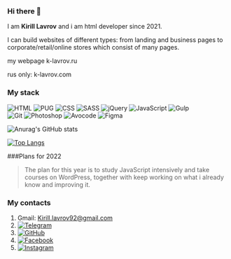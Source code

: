 ### Hi there 👋

I am **Kirill Lavrov** and i am html developer since 2021.

I can build websites of different types: from landing and business pages to corporate/retail/online stores which consist of many pages.

my webpage k-lavrov.ru

rus only: k-lavrov.com

### My stack

![HTML](https://img.shields.io/badge/-HTML-333?style=for-the-badge&logo=html5)
![PUG](https://img.shields.io/badge/-PUG-333?style=for-the-badge&logo=pug)
![CSS](https://img.shields.io/badge/-CSS-333?style=for-the-badge&logo=css3&logoColor=blue)
![SASS](https://img.shields.io/badge/-SASS-333?style=for-the-badge&logo=SASS)
![jQuery](https://img.shields.io/badge/-jQuery-333?style=for-the-badge&logo=jQuery&logoColor=blue)
![JavaScript](https://img.shields.io/badge/-JavaScript-333?style=for-the-badge&logo=javascript)
![Gulp](https://img.shields.io/badge/-Gulp-333?style=for-the-badge&logo=Gulp)  
![Git](https://img.shields.io/badge/-Git-333?style=for-the-badge&logo=Git)
![Photoshop](https://img.shields.io/badge/-Photoshop-333?style=for-the-badge&logo=Photoshop)
![Avocode](https://img.shields.io/badge/-Avocode-333?style=for-the-badge&logo=Avocode)
![Figma](https://img.shields.io/badge/-Figma-333?style=for-the-badge&logo=Figma)


![Anurag's GitHub stats](https://github-readme-stats.vercel.app/api?username=melkorich&theme=monokai&show_icons=true)

[![Top Langs](https://github-readme-stats.vercel.app/api/top-langs/?username=melkorich&layout=compact)](https://github.com/melkorich/github-readme-stats)

###Plans for 2022
> The plan for this year is to study JavaScript intensively and take courses on WordPress, together with keep working on what i already know and improving it.


### My contacts

1. Gmail: Kirill.lavrov92@gmail.com
2. [![Telegram](https://img.shields.io/badge/Telegram-1DA1F2.svg?logo=telegram&logoColor=white)](https://t.me/keshalavrov) 
3. [![GitHub](https://img.shields.io/badge/Github-333.svg?logo=github&logoColor=white)](https://github.com/Melkorich)
4. [![Facebook](https://img.shields.io/badge/Facebook-4267B2.svg?logo=facebook&logoColor=white)](https://www.facebook.com/kirill.lavrov.351)
5. [![Instagram](https://img.shields.io/badge/Instagram-E1306C.svg?logo=instagram&logoColor=white)](https://www.instagram.com/keshalavrov/)
